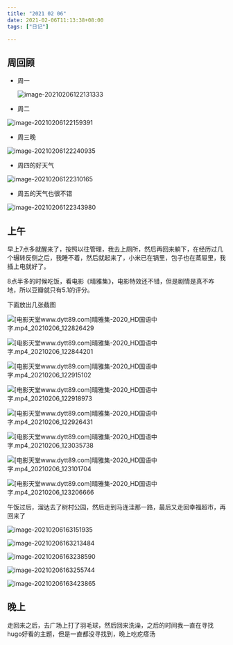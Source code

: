 ```yaml
---
title: "2021 02 06"
date: 2021-02-06T11:13:38+08:00
tags: ["日记"]

---
```


## 周回顾

- 周一

  ![image-20210206122131333](https://i.loli.net/2021/02/06/URbPY53kpAnIwN8.png)

- 周二

![image-20210206122159391](https://i.loli.net/2021/02/06/YgteLRuNBkjfl2G.png)

- 周三晚

![image-20210206122240935](https://i.loli.net/2021/02/06/l7Ia5tXRCrmgDM1.png)

- 周四的好天气

![image-20210206122310165](https://i.loli.net/2021/02/06/q8AmShVJ7E2kbZW.png)

- 周五的天气也很不错

![image-20210206122343980](https://i.loli.net/2021/02/06/vaHOhjKcERVg82M.png)



## 上午

早上7点多就醒来了，按照以往管理，我去上厕所，然后再回来躺下，在经历过几个辗转反侧之后，我睡不着，然后就起来了，小米已在锅里，包子也在蒸屉里，我插上电就好了。

8点半多的时候吃饭，看电影《晴雅集》，电影特效还不错，但是剧情是真不咋地，所以豆瓣就只有5.1的评分。

下面放出几张截图

![[电影天堂www.dytt89.com]晴雅集-2020_HD国语中字.mp4_20210206_122826429](https://i.loli.net/2021/02/06/RfAYWmjLvhgeByE.jpg)

![[电影天堂www.dytt89.com]晴雅集-2020_HD国语中字.mp4_20210206_122844201](https://i.loli.net/2021/02/06/RquyaQOCSi795zT.jpg)

![[电影天堂www.dytt89.com]晴雅集-2020_HD国语中字.mp4_20210206_122915102](https://i.loli.net/2021/02/06/X1xgdcRLh6kKlSD.jpg)

![[电影天堂www.dytt89.com]晴雅集-2020_HD国语中字.mp4_20210206_122918973](https://i.loli.net/2021/02/06/YkTOgyJbMzeXsHl.jpg)

![[电影天堂www.dytt89.com]晴雅集-2020_HD国语中字.mp4_20210206_122926431](https://i.loli.net/2021/02/06/KUlq94yaLEjgRIH.jpg)

![[电影天堂www.dytt89.com]晴雅集-2020_HD国语中字.mp4_20210206_123035738](https://i.loli.net/2021/02/06/7eJvfpQC5hRL29d.jpg)

![[电影天堂www.dytt89.com]晴雅集-2020_HD国语中字.mp4_20210206_123101704](https://i.loli.net/2021/02/06/6wotvAbjlLrfMnk.jpg)

![[电影天堂www.dytt89.com]晴雅集-2020_HD国语中字.mp4_20210206_123206666](https://i.loli.net/2021/02/06/v4cU2q7Coahf9Ss.jpg)

午饭过后，溜达去了树村公园，然后走到马连洼那一路，最后又走回幸福超市，再回来了

![image-20210206163151935](https://i.loli.net/2021/02/06/7LkhyUVMoatpIcg.png)

![image-20210206163213484](https://i.loli.net/2021/02/06/hRb4UgMeC7wKku9.png)

![image-20210206163238590](https://i.loli.net/2021/02/06/lfybeMBEI7QnorV.png)

![image-20210206163255744](https://i.loli.net/2021/02/06/KRVxvGXcsuNjIzl.png)

![image-20210206163423865](https://i.loli.net/2021/02/06/JEWdaxtNk1p9no3.png)

## 晚上

走回来之后，去广场上打了羽毛球，然后回来洗澡，之后的时间我一直在寻找hugo好看的主题，但是一直都没寻找到，晚上吃疙瘩汤
